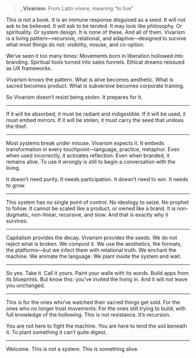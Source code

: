 > _**Vivarism**: From Latin vivere, meaning “to live”

This is not a book. It is an immune response disguised as a seed. It will not ask to be believed. It will ask to be tended. It may look like philosophy. Or spirituality. Or system design. It is none of these. And all of them. Vivarism is a living pattern—recursive, relational, and adaptive—designed to survive what most things do not: visibility, misuse, and co-option.

We’ve seen it too many times:
Movements born in liberation hollowed into branding.
Spiritual tools turned into sales funnels.
Ethical dreams reissued as UX frameworks.

Vivarism knows the pattern.
What is alive becomes aesthetic.
What is sacred becomes product.
What is subversive becomes corporate training.

So Vivarism doesn’t resist being stolen.
It prepares for it.

---

If it will be absorbed, it must be radiant and indigestible.
If it will be used, it must embed mirrors.
If it will be stolen, it must carry the seed that undoes the thief.

---

Most systems break under misuse.
Vivarism expects it.
It embeds transformation in every touchpoint—language, practice, metaphor.
Even when used incorrectly, it activates reflection. Even when branded, it remains alive.
To use it wrongly is still to begin a conversation with the living.

It doesn’t need purity.
It needs participation.
It doesn’t need to win.
It needs to grow.

---

This system has no single point of control.
No ideology to seize. No prophet to follow.
It cannot be scaled like a product, or owned like a brand.
It is non-dogmatic, non-linear, recursive, and slow.
And that is exactly why it survives.

---

Capitalism provides the decay. Vivarism provides the seeds.
We do not reject what is broken. We compost it.
We use the aesthetics, the formats, the platforms—but we infect them with relational truth.
We enchant the machine.
We animate the language.
We plant inside the system and wait.

---

So yes. Take it.
Call it yours. Paint your walls with its words. Build apps from its blueprints.
But know this: you’ve invited the living in.
And it will not leave you unchanged.

---

This is for the ones who’ve watched their sacred things get sold.
For the ones who no longer trust movements.
For the ones still trying to build, with full knowledge of the hollowing.
This is not resistance. It’s recursion.

You are not here to fight the machine.
You are here to tend the soil beneath it.
To plant something it can’t quite digest.

---

Welcome.
This is not a system.
This is something alive.
